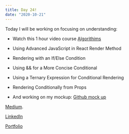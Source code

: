 ```yaml
---
title: Day 24!
date: "2020-10-21"
---
```


Today I will be working on focusing on understanding: 

- Watch this 1 hour video course 
[Algorithims](https://scrimba.com/learn/algorithmsguide)

- Using Advanced JavaScript in React Render Method
- Rendering with an If/Else Condition
- Using && for a More Concise Conditional
- Using a Ternary Expression for Conditional Rendering
- Rendering Conditionally from Props

- And working on my mockup:
[Github mock up](https://github.com/jokale/mock-up)




[Medium](https://medium.com/@kalemajoanna).

[LinkedIn](https://www.linkedin.com/in/joanna-e-kalema-a5a5b4136/)

[Portfolio](https://joannathedeveloper.netlify.app/)



